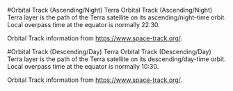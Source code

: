 #Orbital Track (Ascending/Night) Terra
Orbital Track (Ascending/Night) Terra layer is the path of the Terra satellite on its ascending/night-time orbit. Local overpass time at the equator is normally 22:30.

Orbital Track information from <https://www.space-track.org/>.

#Orbital Track (Descending/Day) Terra
Orbital Track (Descending/Day) Terra layer is the path of the Terra satellite on its descending/day-time orbit. Local overpass time at the equator is normally 10:30.

Orbital Track information from <https://www.space-track.org/>.
